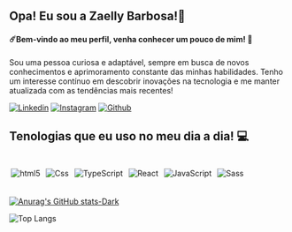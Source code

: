 ## Opa! Eu sou a Zaelly Barbosa!👋
#### ☄️Bem-vindo ao meu perfil, venha conhecer um pouco de mim! 🌠

<p>Sou uma pessoa curiosa e adaptável, sempre em busca de novos conhecimentos e aprimoramento constante das minhas habilidades. Tenho um interesse contínuo em descobrir inovações na tecnologia e me manter atualizada com as tendências mais recentes!
</p>


[![Linkedin](https://img.shields.io/badge/LinkedIn-0077B5?style=for-the-badge&logo=linkedin&logoColor=white)](https://www.linkedin.com/in/zaellybarbosa/)
[![Instagram](https://img.shields.io/badge/Instagram-E4405F?style=for-the-badge&logo=instagram&logoColor=white)](https://www.instagram.com/zaellybarbosa/)
 [![Github](https://img.shields.io/badge/GitHub-100000?style=for-the-badge&logo=github&logoColor=white)](https://github.com/zaelly)

## Tenologias que eu uso no meu dia a dia! 💻

<div style="display: inline_block; margin:0 auto;"><br/>
    <img style="padding:.2rem;" align="center" alt="html5" src="https://img.shields.io/badge/HTML-239120?style=for-the-badge&logo=html5&logoColor=white">
    <img style="padding:.2rem;" align="center" alt="Css" src="https://img.shields.io/badge/CSS-239120?&style=for-the-badge&logo=css3&logoColor=white">
    <img style="padding:.2rem;" align="center" alt="TypeScript" src="https://img.shields.io/badge/TypeScript-007ACC?style=for-the-badge&logo=typescript&logoColor=white">
    <img style="padding:.2rem;" align="center" alt="React" src="https://img.shields.io/badge/React-20232A?style=for-the-badge&logo=react&logoColor=61DAFB">
    <img style="padding:.2rem;" align="center" alt="JavaScript" src="https://img.shields.io/badge/JavaScript-F7DF1E?style=for-the-badge&logo=javascript&logoColor=black">
    <img style="padding:.2rem;" align="center" alt="Sass" src="https://img.shields.io/badge/Sass-CC6699?style=for-the-badge&logo=sass&logoColor=white">
</div><br/>

[![Anurag's GitHub stats-Dark](https://github-readme-stats.vercel.app/api?username=zaelly&show_icons=true&theme=dark#gh-dark-mode-only)](https://github.com/anuraghazra/github-readme-stats#gh-dark-mode-only)

![Top Langs](https://github-readme-stats.vercel.app/api/top-langs/?username=zaelly&layout=compact)

